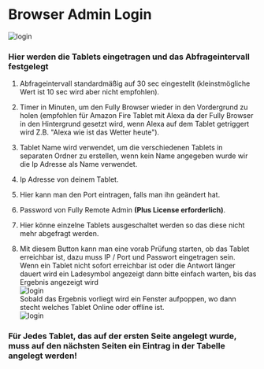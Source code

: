 # Browser Admin Login

![login](/images/media/Fully-Tablet-Control/browser-admin-login.png)

### Hier werden die Tablets eingetragen und das Abfrageintervall festgelegt

1. Abfrageintervall standardmäßig auf 30 sec eingestellt (kleinstmögliche Wert ist 10 sec wird aber nicht empfohlen).

2. Timer in Minuten, um den Fully Browser wieder in den Vordergrund zu holen (empfohlen für Amazon Fire Tablet mit 
   Alexa da der Fully Browser in den Hintergrund gesetzt wird, wenn Alexa auf dem Tablet getriggert wird Z.B. "Alexa 
   wie ist das Wetter heute").

3. Tablet Name wird verwendet, um die verschiedenen Tablets in separaten Ordner zu erstellen, wenn kein Name angegeben 
   wurde wir die Ip Adresse als Name verwendet.

4. Ip Adresse von deinem Tablet.

5. Hier kann man den Port eintragen, falls man ihn geändert hat.

6. Password von Fully Remote Admin **(Plus License erforderlich)**.

7. Hier könne einzelne Tablets ausgeschaltet werden so das diese nicht mehr abgefragt werden.

8. Mit diesem Button kann man eine vorab Prüfung starten, ob das Tablet erreichbar ist, dazu muss IP / Port und 
   Passwort eingetragen sein.\
   Wenn ein Tablet nicht sofort erreichbar ist oder die Antwort länger dauert wird ein Ladesymbol angezeigt dann bitte 
   einfach warten, bis das Ergebnis angezeigt wird \
   ![login](/images/media/Fully-Tablet-Control/Loading.png) \
   Sobald das Ergebnis vorliegt wird ein Fenster aufpoppen, wo dann stecht welches Tablet Online oder offline ist.\
   ![login](/images/media/Fully-Tablet-Control/Device_test.png)
### Für Jedes Tablet, das auf der ersten Seite angelegt wurde, muss auf den nächsten Seiten ein Eintrag in der Tabelle angelegt werden!

